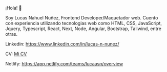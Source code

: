 ¡Hola! 👋

Soy Lucas Nahuel Nuñez, Frontend Developer/Maquetador web. Cuento con experiencia utilizando tecnologias web como HTML, CSS, JavaScript, Jquery, Typescript, React, Next, Node, Angular, Bootstrap, Tailwind, entre otras.

Linkedin: <a href="https://www.linkedin.com/in/lucas-n-nunez/" target="_blank">https://www.linkedin.com/in/lucas-n-nunez/</a>

CV: <a href="https://drive.google.com/file/d/1yF92mWC-LwpQPBkGvApPP6BTmud3fSLM/view?pli=1" target="_blank">Mi CV</a>

Netlify: <a href="https://app.netlify.com/teams/lucaasn/overview" target="_blank">https://app.netlify.com/teams/lucaasn/overview</a>


